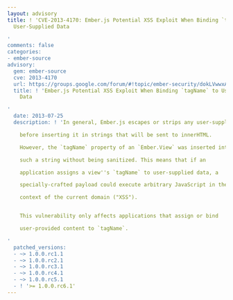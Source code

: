 ```yaml
---
layout: advisory
title: ! 'CVE-2013-4170: Ember.js Potential XSS Exploit When Binding `tagName` to
  User-Supplied Data

'
comments: false
categories:
- ember-source
advisory:
  gem: ember-source
  cve: 2013-4170
  url: https://groups.google.com/forum/#!topic/ember-security/dokLVwwxAdM
  title: ! 'Ember.js Potential XSS Exploit When Binding `tagName` to User-Supplied
    Data

'
  date: 2013-07-25
  description: ! 'In general, Ember.js escapes or strips any user-supplied content

    before inserting it in strings that will be sent to innerHTML.

    However, the `tagName` property of an `Ember.View` was inserted into

    such a string without being sanitized. This means that if an

    application assigns a view''s `tagName` to user-supplied data, a

    specially-crafted payload could execute arbitrary JavaScript in the

    context of the current domain ("XSS").


    This vulnerability only affects applications that assign or bind

    user-provided content to `tagName`.

'
  patched_versions:
  - ~> 1.0.0.rc1.1
  - ~> 1.0.0.rc2.1
  - ~> 1.0.0.rc3.1
  - ~> 1.0.0.rc4.1
  - ~> 1.0.0.rc5.1
  - ! '>= 1.0.0.rc6.1'
---
```

